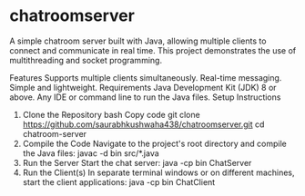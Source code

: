 # chatroomserver
A simple chatroom server built with Java, allowing multiple clients to connect and communicate in real time. This project demonstrates the use of multithreading and socket programming.

Features
Supports multiple clients simultaneously.
Real-time messaging.
Simple and lightweight.
Requirements
Java Development Kit (JDK) 8 or above.
Any IDE or command line to run the Java files.
Setup Instructions
1. Clone the Repository
bash
Copy code
git clone https://github.com/saurabhkushwaha438/chatroomserver.git
cd chatroom-server
2. Compile the Code
Navigate to the project's root directory and compile the Java files:
javac -d bin src/*.java
3. Run the Server
Start the chat server:
java -cp bin ChatServer
4. Run the Client(s)
In separate terminal windows or on different machines, start the client applications:
java -cp bin ChatClient
